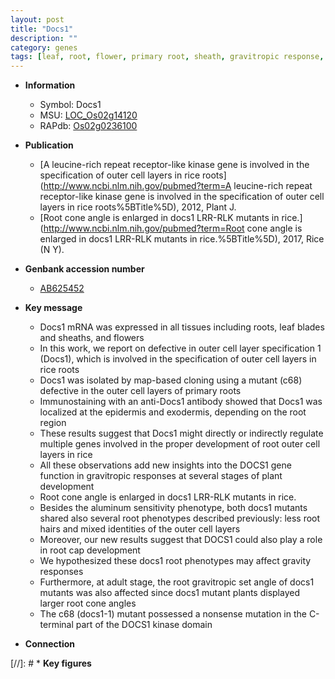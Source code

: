 ```yaml
---
layout: post
title: "Docs1"
description: ""
category: genes
tags: [leaf, root, flower, primary root, sheath, gravitropic response, development, aluminum, Kinase, root hair, plant development]
---
```


* **Information**  
    + Symbol: Docs1  
    + MSU: [LOC_Os02g14120](http://rice.plantbiology.msu.edu/cgi-bin/ORF_infopage.cgi?orf=LOC_Os02g14120)  
    + RAPdb: [Os02g0236100](http://rapdb.dna.affrc.go.jp/viewer/gbrowse_details/irgsp1?name=Os02g0236100)  

* **Publication**  
    + [A leucine-rich repeat receptor-like kinase gene is involved in the specification of outer cell layers in rice roots](http://www.ncbi.nlm.nih.gov/pubmed?term=A leucine-rich repeat receptor-like kinase gene is involved in the specification of outer cell layers in rice roots%5BTitle%5D), 2012, Plant J.
    + [Root cone angle is enlarged in docs1 LRR-RLK mutants in rice.](http://www.ncbi.nlm.nih.gov/pubmed?term=Root cone angle is enlarged in docs1 LRR-RLK mutants in rice.%5BTitle%5D), 2017, Rice (N Y).

* **Genbank accession number**  
    + [AB625452](http://www.ncbi.nlm.nih.gov/nuccore/AB625452)

* **Key message**  
    + Docs1 mRNA was expressed in all tissues including roots, leaf blades and sheaths, and flowers
    + In this work, we report on defective in outer cell layer specification 1 (Docs1), which is involved in the specification of outer cell layers in rice roots
    + Docs1 was isolated by map-based cloning using a mutant (c68) defective in the outer cell layers of primary roots
    + Immunostaining with an anti-Docs1 antibody showed that Docs1 was localized at the epidermis and exodermis, depending on the root region
    + These results suggest that Docs1 might directly or indirectly regulate multiple genes involved in the proper development of root outer cell layers in rice
    + All these observations add new insights into the DOCS1 gene function in gravitropic responses at several stages of plant development
    + Root cone angle is enlarged in docs1 LRR-RLK mutants in rice.
    + Besides the aluminum sensitivity phenotype, both docs1 mutants shared also several root phenotypes described previously: less root hairs and mixed identities of the outer cell layers
    + Moreover, our new results suggest that DOCS1 could also play a role in root cap development
    + We hypothesized these docs1 root phenotypes may affect gravity responses
    + Furthermore, at adult stage, the root gravitropic set angle of docs1 mutants was also affected since docs1 mutant plants displayed larger root cone angles
    + The c68 (docs1-1) mutant possessed a nonsense mutation in the C-terminal part of the DOCS1 kinase domain

* **Connection**  

[//]: # * **Key figures**  


